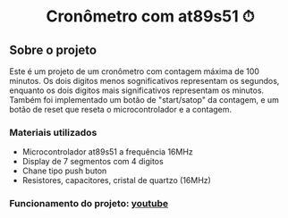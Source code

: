 <h1 align="center">
    <p>Cronômetro com at89s51 ⏱</p>
</h1>

<h2>Sobre o projeto</h2>

<p>Este é um projeto de um cronômetro com contagem máxima de 100 minutos. Os dois digitos menos sognificativos representam os segundos, enquanto os dois digitos mais significativos representam os minutos. Também foi implementado um botão de "start/satop" da contagem, e um botão de reset que reseta o microcontrolador e a contagem.</p>

<h3>Materiais utilizados</h3>
<ul>
<li>Microcontrolador at89s51 a frequência 16MHz</li>
<li>Display de 7 segmentos com 4 digitos</li>
<li>Chane tipo push buton</li>
<li>Resistores, capacitores, cristal de quartzo (16MHz)</li>
</ul>
<h3>Funcionamento do projeto: <a href="https://youtu.be/aqUPXgclkq8">youtube</a></h3>
